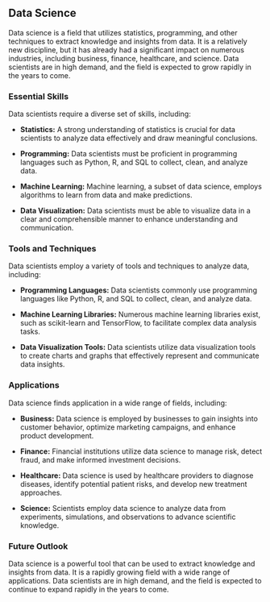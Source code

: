 ## Data Science

Data science is a field that utilizes statistics, programming, and other techniques to extract knowledge and insights from data. It is a relatively new discipline, but it has already had a significant impact on numerous industries, including business, finance, healthcare, and science. Data scientists are in high demand, and the field is expected to grow rapidly in the years to come.

### Essential Skills

Data scientists require a diverse set of skills, including:

* **Statistics:** A strong understanding of statistics is crucial for data scientists to analyze data effectively and draw meaningful conclusions.

* **Programming:** Data scientists must be proficient in programming languages such as Python, R, and SQL to collect, clean, and analyze data.

* **Machine Learning:** Machine learning, a subset of data science, employs algorithms to learn from data and make predictions.

* **Data Visualization:** Data scientists must be able to visualize data in a clear and comprehensible manner to enhance understanding and communication.

### Tools and Techniques

Data scientists employ a variety of tools and techniques to analyze data, including:

* **Programming Languages:** Data scientists commonly use programming languages like Python, R, and SQL to collect, clean, and analyze data.

* **Machine Learning Libraries:** Numerous machine learning libraries exist, such as scikit-learn and TensorFlow, to facilitate complex data analysis tasks.

* **Data Visualization Tools:** Data scientists utilize data visualization tools to create charts and graphs that effectively represent and communicate data insights.

### Applications

Data science finds application in a wide range of fields, including:

* **Business:** Data science is employed by businesses to gain insights into customer behavior, optimize marketing campaigns, and enhance product development.

* **Finance:** Financial institutions utilize data science to manage risk, detect fraud, and make informed investment decisions.

* **Healthcare:** Data science is used by healthcare providers to diagnose diseases, identify potential patient risks, and develop new treatment approaches.

* **Science:** Scientists employ data science to analyze data from experiments, simulations, and observations to advance scientific knowledge.

### Future Outlook

Data science is a powerful tool that can be used to extract knowledge and insights from data. It is a rapidly growing field with a wide range of applications. Data scientists are in high demand, and the field is expected to continue to expand rapidly in the years to come.
